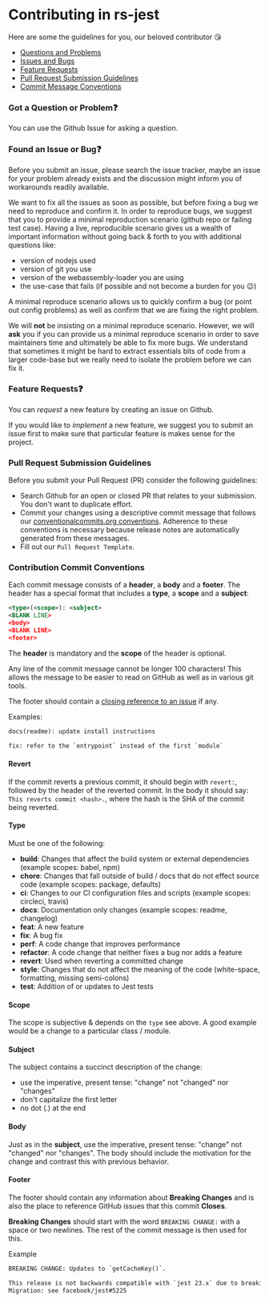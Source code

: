# Contributing in rs-jest

Here are some the guidelines for you, our beloved contributor 😘

- [Questions and Problems](#question)
- [Issues and Bugs](#issue)
- [Feature Requests](#feature)
- [Pull Request Submission Guidelines](#submit-pr)
- [Commit Message Conventions](#commit)

### <a name="question"></a> Got a Question or Problem❓

You can use the Github Issue for asking a question.

### <a name="issue"></a> Found an Issue or Bug❓

Before you submit an issue, please search the issue tracker, maybe an issue for your problem already exists and the discussion might inform you of workarounds readily available.

We want to fix all the issues as soon as possible, but before fixing a bug we need to reproduce and confirm it. In order to reproduce bugs, we suggest that you to provide a minimal reproduction scenario (github repo or failing test case). Having a live, reproducible scenario gives us a wealth of important information without going back & forth to you with additional questions like:

- version of nodejs used
- version of git you use
- version of the webassembly-loader you are using
- the use-case that fails (if possible and not become a burden for you 😉)

A minimal reproduce scenario allows us to quickly confirm a bug (or point out config problems) as well as confirm that we are fixing the right problem.

We will **not** be insisting on a minimal reproduce scenario. However, we will **ask** you if you can provide us a minimal reproduce scenario in order to save maintainers time and ultimately be able to fix more bugs. We understand that sometimes it might be hard to extract essentials bits of code from a larger code-base but we really need to isolate the problem before we can fix it.

### <a name="feature"></a> Feature Requests❓

You can _request_ a new feature by creating an issue on Github.

If you would like to _implement_ a new feature, we suggest you to submit an issue first to make sure that particular feature is makes sense for the project.

### <a name="submit-pr"></a> Pull Request Submission Guidelines

Before you submit your Pull Request (PR) consider the following guidelines:

- Search Github for an open or closed PR that relates to your submission. You don't want to duplicate effort.
- Commit your changes using a descriptive commit message that follows our [conventionalcommits.org conventions](#commit). Adherence to these conventions is necessary because release notes are automatically generated from these messages.
- Fill out our `Pull Request Template`.

### <a name="commit"></a> Contribution Commit Conventions

Each commit message consists of a **header**, a **body** and a **footer**. The header has a special
format that includes a **type**, a **scope** and a **subject**:

```xml
<type>(<scope>): <subject>
<BLANK LINE>
<body>
<BLANK LINE>
<footer>
```

The **header** is mandatory and the **scope** of the header is optional.

Any line of the commit message cannot be longer 100 characters! This allows the message to be easier
to read on GitHub as well as in various git tools.

The footer should contain a [closing reference to an issue](https://help.github.com/articles/closing-issues-via-commit-messages/) if any.

Examples:

```txt
docs(readme): update install instructions
```

```txt
fix: refer to the `entrypoint` instead of the first `module`
```

#### Revert

If the commit reverts a previous commit, it should begin with `revert:`, followed by the header of the reverted commit.
In the body it should say: `This reverts commit <hash>.`, where the hash is the SHA of the commit being reverted.

#### Type

Must be one of the following:

- **build**: Changes that affect the build system or external dependencies (example scopes: babel, npm)
- **chore**: Changes that fall outside of build / docs that do not effect source code (example scopes: package, defaults)
- **ci**: Changes to our CI configuration files and scripts (example scopes: circleci, travis)
- **docs**: Documentation only changes (example scopes: readme, changelog)
- **feat**: A new feature
- **fix**: A bug fix
- **perf**: A code change that improves performance
- **refactor**: A code change that neither fixes a bug nor adds a feature
- **revert**: Used when reverting a committed change
- **style**: Changes that do not affect the meaning of the code (white-space, formatting, missing semi-colons)
- **test**: Addition of or updates to Jest tests

#### Scope

The scope is subjective & depends on the `type` see above. A good example would be a change to a particular class / module.

#### Subject

The subject contains a succinct description of the change:

- use the imperative, present tense: "change" not "changed" nor "changes"
- don't capitalize the first letter
- no dot (.) at the end

#### Body

Just as in the **subject**, use the imperative, present tense: "change" not "changed" nor "changes".
The body should include the motivation for the change and contrast this with previous behavior.

#### Footer

The footer should contain any information about **Breaking Changes** and is also the place to
reference GitHub issues that this commit **Closes**.

**Breaking Changes** should start with the word `BREAKING CHANGE:` with a space or two newlines. The rest of the commit message is then used for this.

Example

```txt
BREAKING CHANGE: Updates to `getCacheKey()`.

This release is not backwards compatible with `jest 23.x` due to breaking changes in facebook/jest#4764
Migration: see facebook/jest#5225
```
